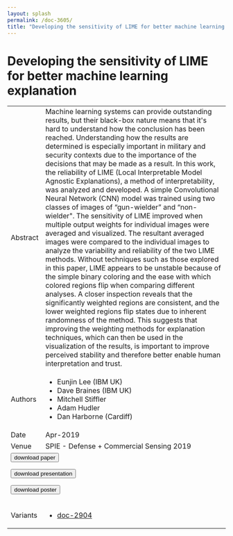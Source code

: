 ```yaml
---
layout: splash
permalink: /doc-3605/
title: "Developing the sensitivity of LIME for better machine learning explanation"
---
```


# Developing the sensitivity of LIME for better machine learning explanation

<table>
    <tbody>
    <tr>
        <td>Abstract</td>
        <td>Machine learning systems can provide outstanding results, but their black-box nature means that it's hard to understand how the conclusion has been reached. Understanding how the results are determined is especially important in military and security contexts due to the importance of the decisions that may be made as a result. In this work, the reliability of LIME (Local Interpretable Model Agnostic Explanations), a method of interpretability, was analyzed and developed. A simple Convolutional Neural Network (CNN) model was trained using two classes of images of “gun-wielder” and “non-wielder". The sensitivity of LIME improved when multiple output weights for individual images were averaged and visualized. The resultant averaged images were compared to the individual images to analyze the variability and reliability of the two LIME methods. Without techniques such as those explored in this paper, LIME appears to be unstable because of the simple binary coloring and the ease with which colored regions flip when comparing different analyses. A closer inspection reveals that the significantly weighted regions are consistent, and the lower weighted regions flip states due to inherent randomness of the method. This suggests that improving the weighting methods for explanation techniques, which can then be used in the visualization of the results, is important to improve perceived stability and therefore better enable human interpretation and trust.</td>
    </tr>
    <tr>
        <td>Authors</td>
        <td>
            <ul>
                <li>Eunjin Lee (IBM UK)</li>
                <li>Dave Braines (IBM UK)</li>
                <li>Mitchell Stiffler</li>
                <li>Adam Hudler</li>
                <li>Dan Harborne (Cardiff)</li>
            </ul>
        </td>
    </tr>
    <tr>
        <td>Date</td>
        <td>Apr-2019</td>
    </tr>
    <tr>
        <td>Venue</td>
        <td>SPIE - Defense + Commercial Sensing 2019</td>
    </tr>
        <tr>
            <td colspan="2">
                <form method="get" action="https://ibm.box.com/v/doc-3605-paper">
                    <button type="submit">download paper</button>
                </form>
                <form method="get" action="https://ibm.box.com/v/doc-3605-slides">
                    <button type="submit">download presentation</button>
                </form>
                <form method="get" action="https://ibm.box.com/v/doc-3605-poster">
                    <button type="submit">download poster</button>
                </form>
            </td>
        </tr>
        <tr>
            <td>Variants</td>
            <td>
                <ul>
                    <li><a href="\doc-2904\">doc-2904</a></li>
                </ul>
            </td>
        </tr>
    </tbody>
</table>
